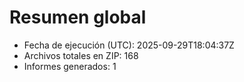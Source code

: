 # Resumen global

- Fecha de ejecución (UTC): 2025-09-29T18:04:37Z
- Archivos totales en ZIP: 168
- Informes generados: 1
